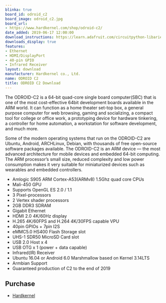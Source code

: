 ```yaml
---
blinka: true
board_id: odroid_c2
board_image: odroid_c2.jpg
board_url:
- https://www.hardkernel.com/shop/odroid-c2/
date_added: 2019-06-17 12:00:00
download_instructions: https://learn.adafruit.com/circuitpython-libaries-linux-odroid-c2
downloads_display: true
features:
- Ethernet
- HDMI/DisplayPort
- 40-pin GPIO
- Infrared Receiver
layout: download
manufacturer: Hardkernel co., Ltd.
name: ODROID C2
title: ODROID C2 Download
---
```


The ODROID-C2 is a 64-bit quad-core single board computer(SBC) that is one of the most cost-effective 64bit development boards available in the ARM world. It can function as a home theater set-top box, a general purpose computer for web browsing, gaming and socializing, a compact tool for college or office work, a prototyping device for hardware tinkering, a controller for home automation, a workstation for software development, and much more.

Some of the modern operating systems that run on the ODROID-C2 are Ubuntu, Android, ARCHLinux, Debian, with thousands of free open-source software packages available. The ODROID-C2 is an ARM device — the most advanced architecture for mobile devices and embedded 64-bit computing. The ARM processor’s small size, reduced complexity and low power consumption makes it very suitable for miniaturized devices such as wearables and embedded controllers.

- Amlogic S905 ARM Cortex-A53(ARMv8) 1.5Ghz quad core CPUs
- Mali-450 GPU
- Supports OpenGL ES 2.0 / 1.1
- 3 Pixel-processors
- 2 Vertex shader processors
- 2GB DDR3 SDRAM
- Gigabit Ethernet
- HDMI 2.0 4K/60Hz display
- H.265 4K/60FPS and H.264 4K/30FPS capable VPU
- 40pin GPIOs + 7pin I2S
- eMMC5.0 HS400 Flash Storage slot
- UHS-1 SDR50 MicroSD Card slot
- USB 2.0 Host x 4
- USB OTG x 1 (power + data capable)
- Infrared(IR) Receiver
- Ubuntu 16.04 or Android 6.0 Marshmallow based on Kernel 3.14LTS
- Armbian Support
- Guaranteed production of C2 to the end of 2019

## Purchase
* [Hardkernel](https://www.hardkernel.com/shop/odroid-c2/)
